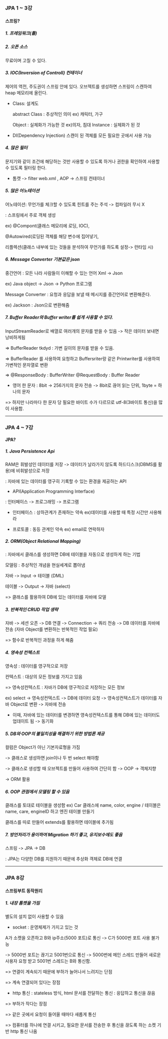 ### JPA 1 ~ 3강 
#### 스프링?
##### 1. 프레임워크(틀) 


##### 2. 오픈 소스
무료이며 고칠 수 있다.


##### 3. IOC(Inversion of Controll) 컨테이너
제어의 역전, 주도권이 스프링 안에 있다.
오브젝트를 생성하면 스프링이 스캔하여 heap 메모리에 올린다.
 
* Class: 설계도

  abstract Class : 추상적인 의미
  ex) 캐릭터, 가구

  Object : 실체화가 가능한 것
  ex)의자, 침대
  Instance : 실체화가 된 것

* DI(Dependency Injection)
스캔이 된 객체를 모든 필요한 곳에서 사용 가능


##### 4. 많은 필터
문지기와 같이 조건에 해당하는 것만 사용할 수 있도록 하거나 권한을 확인하여 사용할 수 있도록 필터링 한다.
* 톰캣 -> filter web.xml , AOP -> 스프링 컨테이너


##### 5. 많은 어노테이션
어노테이션: 무언가를 체크할 수 있도록 힌트를 주는 주석 
           -> 컴파일러 무시 X
          
 : 스프링에서 주로 객체 생성 

ex) @Compont(클래스 메모리에 로딩, IOC), 

@Autowired(로딩된 객체를 해당 변수에 집어넣기, 

리플렉션(클래스 내부에 있는 것들을 분석하여 무언가를 하도록 설정-> 런타임 시)


##### 6. Message Converter 기본값은 json
중간언어 : 모든 나라 사람들이 이해할 수 있는 언어 Xml -> Json

ex) Java object -> Json -> Python 프로그램

Message Converter : 요청과 응답을 보낼 때 메시지를 중간언어로 변환해준다. 

ex) Jackson : Json으로 변환해줌


##### 7. Buffer Reader와 Buffer writer를 쉽게 사용할 수 있다.
InputStreamReader로 배열로 여러개의 문자를 받을 수 있음 -> 작은 데이터 보내면 낭비하게됨

=> BufferReader tkdyd : 가변 길이의 문자를 받을 수 있음.

=> BufferReader 를 사용하여 요청하고 Buffersriter랑 같은 Printwriter를 사용하여 가변적인 문자열로 변환

=> @ResponseBody : BufferWriter   @RequestBody : Buffer Reader

* 영어 한 문자 : 8bit -> 256가지의 문자 전송 -> 8bit로 끊어 읽는 단위, 1byte = 하나의 문자

=> 하지만 나라마다 한 문자 당 필요한 바이트 수가 다르므로 utf-8(3바이트 통신)을 많이 사용함.

---

### JPA 4 ~ 7강

#### JPA?

##### 1. Java Persistence Api
RAM은 휘발성인 데이터를 저장 -> 데이터가 날라가지 않도록 하드디스크(DBMS를 활용)에 비휘발성으로 저장

: 자바에 있는 데이터를 영구히 기록할 수 있는 환경을 제공하는 API
          
* API(Application Programming Interface)

: 인터페이스 -> 프로그래밍 -> 프로그램

* 인터페이스 : 상하관계가 존재하는 약속 ex)데이터를 사용할 때 특정 시간만 사용해라

* 프로토콜 : 동등 관계인 약속 ex) email로 연락하자


##### 2. ORM(Object Relational Mapping)
: 자바에서 클래스를 생성하면 DB에 테이블을 자동으로 생성하게 하는 기법

모델링 : 추상적인 개념을 현실세계로 뽑아냄

자바 -> Input -> 테이블 (DML)

테이블 -> Output -> 자바 (select)

=> 클래스를 활용하여 DB에 있는 데이터를 자바에 모델


##### 3. 반복적인 CRUD 작업 생략
자바 -> 세션 오픈 -> DB 연결 -> Connection -> 쿼리 전송 -> DB 데이터를 자바에 전송 (자바 Object를 변환하는 반복적인 작업 필요)

=> 함수로 반복적인 과정을 하게 해줌 


##### 4. 영속성 컨텍스트
영속성 : 데이터를 영구적으로 저장

컨텍스트 : 대상의 모든 정보를 가지고 있음

=> 영속성컨텍스트 : 자바가 DB에 영구적으로 저장하는 모든 정보

ex) select -> 영속성컨텍스트 -> DB에 데이터 요청 -> 영속성컨텍스트가 데이터를 자바 Object로 변환 -> 자바에 전송

* 이때, 자바에 있는 데이터를 변경하면 영속성컨텍스트를 통해 DB에 있는 데이터도 업데이트 됨 -> 동기화


##### 5. DB와 OOP의 불일치성을 해결하기 위한 방법론 제공

컬럼은 Object가 아닌 기본자료형을 가짐

-> 클래스로 생성하면 join이나 두 번 select 해야함 

-> 클래스로 생성할 때 오브젝트를 만들어 사용하여 간단히 함 -> OOP -> 객체지향

-> ORM 활용


##### 6. OOP 관점에서 모델링 할 수 있음
클래스를 토대로 테이블을 생성함 ex) Car 클래스에 name, color, engine / 테이블은 name, care, engineID 하고 엔진 테이블 만들기

클래스를 따로 만들어 extends를 활용하면 테이블에 추가됨


##### 7. 방언처리가 용이하여 Migration 하기 좋고, 유지보수에도 좋음
스프링 -> JPA -> DB

: JPA는 다양한 DB를 지원하기 때문에 추상화 객체로 DB에 연결

---

### JPA 8강

#### 스프링부트 동작원리

##### 1. 내장 톰켓을 가짐
별도의 설치 없이 사용할 수 있음

* socket : 운영체제가 가지고 있는 것

A가 소켓을 오픈하고 B와 ip주소(5000 포트)로 통신 -> C가 5000번 포트 사용 불가능

-> 5000번 포트는 끊기고 5001번으로 통신 -> 5000번에 메인 스레드 만들어 새로운 사용자 요청 받고 5001번 스레드는 B와 통신함.

 => 연결이 계속되기 때문에 부하가 늘어나서 느려지는 단점
 
 => 계속 연결되어 있다는 장점
 
 
 * http 통신 : stateless 방식, html 문서를 전달하는 통신
             : 응답하고 통신을 끊음
 
 => 부하가 작다는 장점
 
 => 같은 곳에서 요청이 들어올 때마다 새롭게 통신


=> 컴퓨터를 하나에 연결 시키고, 필요한 문서를 전송한 후 통신을 끊도록 하는 소켓 기반 http 통신 나옴
